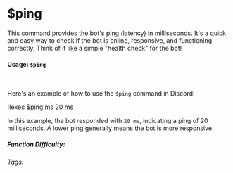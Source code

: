# $ping

This command provides the bot's ping (latency) in milliseconds.  It's a quick and easy way to check if the bot is online, responsive, and functioning correctly. Think of it like a simple "health check" for the bot!

#### Usage: `$ping`

<br/>

Here's an example of how to use the `$ping` command in Discord:

<discord-messages>
  <discord-message :bot="false" role-color="#ffcc9a" author="Member">
    !!exec $ping ms
  </discord-message>
  <discord-message :bot="true" role-color="#0099ff" author="Custom Command" avatar="https://media.discordapp.net/avatars/725721249652670555/781224f90c3b841ba5b40678e032f74a.webp">
    20 ms
  </discord-message>
</discord-messages>

In this example, the bot responded with `20 ms`, indicating a ping of 20 milliseconds. A lower ping generally means the bot is more responsive.

##### Function Difficulty: <Badge type="tip" text="Easy" vertical="middle" />

###### Tags: <Badge type="tip" text="Ping" vertical="middle" /> <Badge type="tip" text="Check" vertical="middle" /> <Badge type="tip" text="Online" vertical="middle" /> <Badge type="tip" text="OS" vertical="middle" />  <Badge type="tip" text="stats" vertical="middle" />